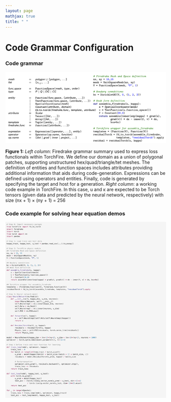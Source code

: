 ```yaml
---
layout: page
mathjax: true
title: " "
---
```


# Code Grammar Configuration
### Code grammar

![Name](assets/Code_Gramar.jpg)

<!-- <p align="center"><img width="900" height="400" src="assets\Code_Gramar.jpg" /><p align="center"> -->
**Figure 1:** *Left column*: Firedrake grammar summary used to express loss functionals within TorchFire. We define our
domain as a union of polygonal patches, supporting unstructured hex/quad/triangle/tet meshes. The definition of entities
and function spaces includes attributes providing additional information that aids during code-generation. Expressions can
be defined using operators and entities. Finally, code is generated by specifying the target and host for a generation. *Right
column*: a working code example in TorchFire. In this case, u and κ are expected to be Torch tensors (given data and
predicted by the neural network, respectively) with size (nx + 1) × (ny + 1) = 256

### Code example for solving hear equation demos

![Name](assets/Code_Heat_eq.jpg)